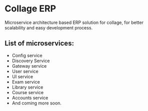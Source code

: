 # Collage ERP 

Microservice architecture based ERP solution for collage, for better scalability and easy development process.

## List of microservices:
* Config service
* Discovery Service
* Gateway service
* User service
* UI service
* Exam service
* Library service
* Course service
* Accounts service
* And coming more soon.





